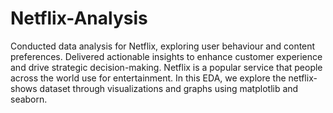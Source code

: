# Netflix-Analysis
Conducted data analysis for Netflix, exploring user behaviour and content preferences. Delivered actionable insights to enhance customer experience and drive strategic decision-making. Netflix is a popular service that people across the world use for entertainment. In this EDA, we explore the netflix-shows dataset through visualizations and graphs using matplotlib and seaborn. 


